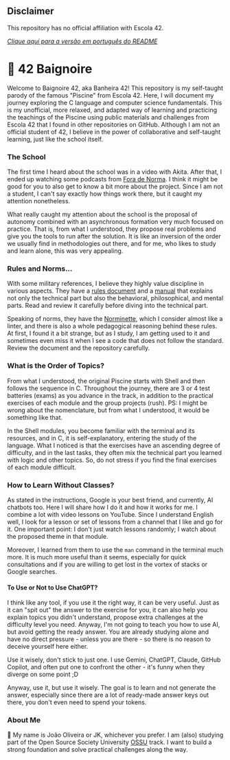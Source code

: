 ## Disclaimer

This repository has no official affiliation with Escola 42.

[*Clique aqui para a versão em português do README*](README.md)

# 🛁 42 Baignoire

Welcome to Baignoire 42, aka Banheira 42! This repository is my self-taught parody of the famous "Piscine" from Escola 42. Here, I will document my journey exploring the C language and computer science fundamentals. This is my unofficial, more relaxed, and adapted way of learning and practicing the teachings of the Piscine using public materials and challenges from Escola 42 that I found in other repositories on GitHub. Although I am not an official student of 42, I believe in the power of collaborative and self-taught learning, just like the school itself.

### The School

The first time I heard about the school was in a video with Akita. After that, I ended up watching some podcasts from [Fora de Norma](https://www.youtube.com/@ForadaNormaPodcast). I think it might be good for you to also get to know a bit more about the project. Since I am not a student, I can't say exactly how things work there, but it caught my attention nonetheless.

What really caught my attention about the school is the proposal of autonomy combined with an asynchronous formation very much focused on practice. That is, from what I understood, they propose real problems and give you the tools to run after the solution. It is like an inversion of the order we usually find in methodologies out there, and for me, who likes to study and learn alone, this was very appealing.

### Rules and Norms...

With some military references, I believe they highly value discipline in various aspects. They have a [rules document](42_nrom.en.pdf) and a [manual](42_manual.en.pdf) that explains not only the technical part but also the behavioral, philosophical, and mental parts. Read and review it carefully before diving into the technical part.

Speaking of norms, they have the [Norminette](https://github.com/42School/norminette), which I consider almost like a linter, and there is also a whole pedagogical reasoning behind these rules. At first, I found it a bit strange, but as I study, I am getting used to it and sometimes even miss it when I see a code that does not follow the standard. Review the document and the repository carefully.

### What is the Order of Topics?

From what I understood, the original Piscine starts with Shell and then follows the sequence in C. Throughout the journey, there are 3 or 4 test batteries (exams) as you advance in the track, in addition to the practical exercises of each module and the group projects (rush). PS: I might be wrong about the nomenclature, but from what I understood, it would be something like that.

In the Shell modules, you become familiar with the terminal and its resources, and in C, it is self-explanatory, entering the study of the language. What I noticed is that the exercises have an ascending degree of difficulty, and in the last tasks, they often mix the technical part you learned with logic and other topics. So, do not stress if you find the final exercises of each module difficult.

### How to Learn Without Classes?

As stated in the instructions, Google is your best friend, and currently, AI chatbots too. Here I will share how I do it and how it works for me. I combine a lot with video lessons on YouTube. Since I understand English well, I look for a lesson or set of lessons from a channel that I like and go for it. One important point: I don't just watch lessons randomly; I watch about the proposed theme in that module.

Moreover, I learned from them to use the `man` command in the terminal much more. It is much more useful than it seems, especially for quick consultations and if you are willing to get lost in the vortex of stacks or Google searches.

#### To Use or Not to Use ChatGPT?

I think like any tool, if you use it the right way, it can be very useful. Just as it can "spit out" the answer to the exercise for you, it can also help you explain topics you didn't understand, propose extra challenges at the difficulty level you need. Anyway, I'm not going to teach you how to use AI, but avoid getting the ready answer. You are already studying alone and have no direct pressure - unless you are there - so there is no reason to deceive yourself here either.

Use it wisely, don't stick to just one. I use Gemini, ChatGPT, Claude, GitHub Copilot, and often put one to confront the other - it's funny when they diverge on some point ;D

Anyway, use it, but use it wisely. The goal is to learn and not generate the answer, especially since there are a lot of ready-made answer keys out there, you don't even need to spend your tokens.

### About Me

👋 My name is João Oliveira or JK, whichever you prefer. I am (also) studying part of the Open Source Society University [OSSU](https://github.com/ossu/computer-science) track. I want to build a strong foundation and solve practical challenges along the way.

